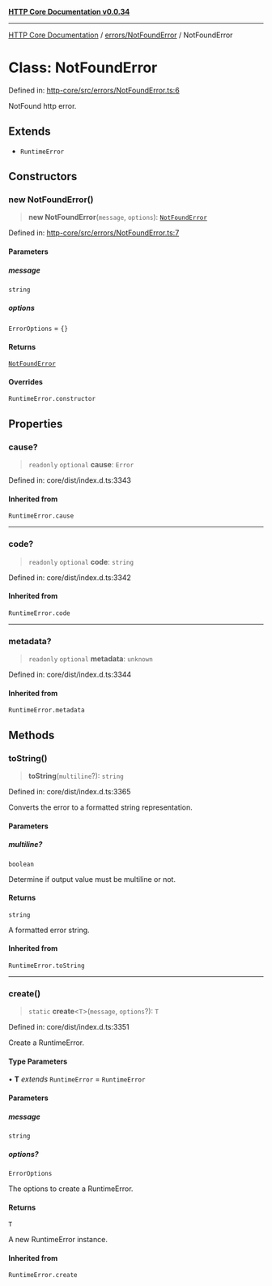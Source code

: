 [**HTTP Core Documentation v0.0.34**](../../../README.md)

***

[HTTP Core Documentation](../../../modules.md) / [errors/NotFoundError](../README.md) / NotFoundError

# Class: NotFoundError

Defined in: [http-core/src/errors/NotFoundError.ts:6](https://github.com/stonemjs/http-core/blob/8d2f265873c2a6f093cdaa7580ed7328bd078613/src/errors/NotFoundError.ts#L6)

NotFound http error.

## Extends

- `RuntimeError`

## Constructors

### new NotFoundError()

> **new NotFoundError**(`message`, `options`): [`NotFoundError`](NotFoundError.md)

Defined in: [http-core/src/errors/NotFoundError.ts:7](https://github.com/stonemjs/http-core/blob/8d2f265873c2a6f093cdaa7580ed7328bd078613/src/errors/NotFoundError.ts#L7)

#### Parameters

##### message

`string`

##### options

`ErrorOptions` = `{}`

#### Returns

[`NotFoundError`](NotFoundError.md)

#### Overrides

`RuntimeError.constructor`

## Properties

### cause?

> `readonly` `optional` **cause**: `Error`

Defined in: core/dist/index.d.ts:3343

#### Inherited from

`RuntimeError.cause`

***

### code?

> `readonly` `optional` **code**: `string`

Defined in: core/dist/index.d.ts:3342

#### Inherited from

`RuntimeError.code`

***

### metadata?

> `readonly` `optional` **metadata**: `unknown`

Defined in: core/dist/index.d.ts:3344

#### Inherited from

`RuntimeError.metadata`

## Methods

### toString()

> **toString**(`multiline`?): `string`

Defined in: core/dist/index.d.ts:3365

Converts the error to a formatted string representation.

#### Parameters

##### multiline?

`boolean`

Determine if output value must be multiline or not.

#### Returns

`string`

A formatted error string.

#### Inherited from

`RuntimeError.toString`

***

### create()

> `static` **create**\<`T`\>(`message`, `options`?): `T`

Defined in: core/dist/index.d.ts:3351

Create a RuntimeError.

#### Type Parameters

• **T** *extends* `RuntimeError` = `RuntimeError`

#### Parameters

##### message

`string`

##### options?

`ErrorOptions`

The options to create a RuntimeError.

#### Returns

`T`

A new RuntimeError instance.

#### Inherited from

`RuntimeError.create`

